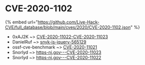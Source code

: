 # CVE-2020-1102
{% embed url="https://github.com/Live-Hack-CVE/full_database/blob/main/cves/2020/CVE-2020-1102.json" %}

* 0xAJ2K ~> [CVE-2020-11022-CVE-2020-11023](https://www.alice-snow.ru/2020/database/cve-2020-1102/cve-2020-11022-cve-2020-11023-0xaj2k)
* DanielRuf ~> [snyk-js-jquery-565129](https://www.alice-snow.ru/2020/database/cve-2020-1102/snyk-js-jquery-565129-danielruf)
* ossf-cve-benchmark ~> [CVE-2020-11021](https://www.alice-snow.ru/2020/database/cve-2020-1102/cve-2020-11021-ossf-cve-benchmark)
* Snorlyd ~> [https-nj.gov---CVE-2020-11023](https://www.alice-snow.ru/2020/database/cve-2020-1102/https-nj.gov---cve-2020-11023-snorlyd)
* Snorlyd ~> [https-nj.gov---CVE-2020-11022](https://www.alice-snow.ru/2020/database/cve-2020-1102/https-nj.gov---cve-2020-11022-snorlyd)